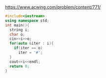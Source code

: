 https://www.acwing.com/problem/content/771/

```c++
#include<iostream>
using namespace std;
int main(){
  string i;
  char o;
  cin>>i>>o;
  for(auto &iter : i){
    if(iter == o)
      iter = '#';
  }
  cout<<i<<endl;
  return 0;
}
```
